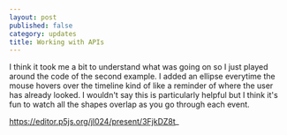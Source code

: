 ```yaml
---
layout: post
published: false
category: updates
title: Working with APIs
---
```

I think it took me a bit to understand what was going on so I just played around the code of the second example. I added an ellipse everytime the mouse hovers over the timeline kind of like a reminder of where the user has already looked. I wouldn't say this is particularly helpful but I think it's fun to watch all the shapes overlap as you go through each event. 

https://editor.p5js.org/jl024/present/3FjkDZ8t_